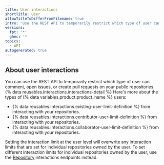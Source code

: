 ```yaml
---
title: User interactions
shortTitle: User
allowTitleToDifferFromFilename: true
intro: 'Use the REST API to temporarily restrict which type of user can comment, open issues, or create pull requests in your public repositories.'
versions:
  fpt: '*'
  ghec: '*'
topics:
  - API
autogenerated: true
---
```


## About user interactions

You can use the REST API to temporarily restrict which type of user can comment, open issues, or create pull requests on your public repositories. {% data reusables.interactions.interactions-detail %} Here's more about the types of {% data variables.product.product_name %} users:

* {% data reusables.interactions.existing-user-limit-definition %} from interacting with your repositories.
* {% data reusables.interactions.contributor-user-limit-definition %} from interacting with your repositories.
* {% data reusables.interactions.collaborator-user-limit-definition %} from interacting with your repositories.

Setting the interaction limit at the user level will overwrite any interaction limits that are set for individual repositories owned by the user. To set different interaction limits for individual repositories owned by the user, use the [Repository](#repository) interactions endpoints instead.


<!-- Content after this section is automatically generated -->
